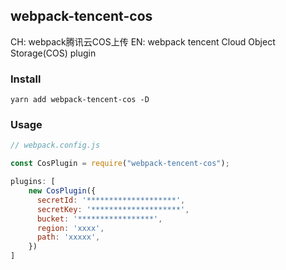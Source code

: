 ## webpack-tencent-cos

CH: webpack腾讯云COS上传
EN: webpack tencent Cloud Object Storage(COS) plugin

### Install

```
yarn add webpack-tencent-cos -D
```

### Usage

``` js
// webpack.config.js

const CosPlugin = require("webpack-tencent-cos");

plugins: [
    new CosPlugin({
      secretId: '********************',
      secretKey: '********************',
      bucket: '*****************',
      region: 'xxxx',
      path: 'xxxxx',
    })
]
```

